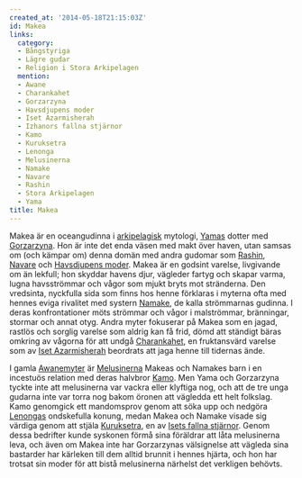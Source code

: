 ```yaml
---
created_at: '2014-05-18T21:15:03Z'
id: Makea
links:
  category:
  - Bångstyriga
  - Lägre gudar
  - Religion i Stora Arkipelagen
  mention:
  - Awane
  - Charankahet
  - Gorzarzyna
  - Havsdjupens moder
  - Iset Azarmisherah
  - Izhanors fallna stjärnor
  - Kamo
  - Kuruksetra
  - Lenonga
  - Melusinerna
  - Namake
  - Navare
  - Rashin
  - Stora Arkipelagen
  - Yama
title: Makea
---
```


Makea är en oceangudinna i [arkipelagisk] mytologi, [Yamas] dotter med [Gorzarzyna]. Hon är inte det
enda väsen med makt över haven, utan samsas om (och kämpar om) denna domän med andra gudomar som
[Rashin], [Navare] och [Havsdjupens moder]. Makea är en godsint varelse, livgivande om än lekfull;
hon skyddar havens djur, vägleder fartyg och skapar varma, lugna havsströmmar och vågor som mjukt
bryts mot stränderna. Den vredsinta, nyckfulla sida som finns hos henne förklaras i myterna ofta med
hennes eviga rivalitet med systern [Namake], de kalla strömmarnas gudinna. I deras konfrontationer
möts strömmar och vågor i malströmmar, bränningar, stormar och annat otyg. Andra myter fokuserar på
Makea som en jagad, rastlös och sorglig varelse som aldrig kan få frid, dömd att ständigt bäras
omkring av vågorna för att undgå [Charankahet], en fruktansvärd varelse som av [Iset Azarmisherah]
beordrats att jaga henne till tidernas ände.

I gamla [Awanemyter] är [Melusinerna] Makeas och Namakes barn i en incestuös relation med deras
halvbror [Kamo]. Men Yama och Gorzarzyna tyckte inte att melusinerna var vackra eller klyftiga nog,
och att de tre unga gudarna inte var torra nog bakom öronen att vägledda ett helt folkslag. Kamo
genomgick ett mandomsprov genom att söka upp och nedgöra [Lenongas] ondskefulla konung, medan Makea
och Namake visade sig värdiga genom att stjäla [Kuruksetra], en av [Isets fallna stjärnor]. Genom
dessa bedrifter kunde syskonen förmå sina föräldrar att låta melusinerna leva, och även om Makea
inte har Gorzarzynas välsignelse att vägleda sina bastarder har kärleken till dem alltid brunnit i
hennes hjärta, och hon har trotsat sin moder för att bistå melusinerna närhelst det verkligen
behövts.

  [arkipelagisk]: Stora_Arkipelagen
  [Yamas]: Yama
  [Gorzarzyna]: Gorzarzyna
  [Rashin]: Rashin
  [Navare]: Navare
  [Havsdjupens moder]: Havsdjupens_moder
  [Namake]: Namake
  [Charankahet]: Charankahet
  [Iset Azarmisherah]: Iset_Azarmisherah
  [Awanemyter]: Awane
  [Melusinerna]: Melusinerna
  [Kamo]: Kamo
  [Lenongas]: Lenonga
  [Kuruksetra]: Kuruksetra
  [Isets fallna stjärnor]: Izhanors_fallna_stjärnor